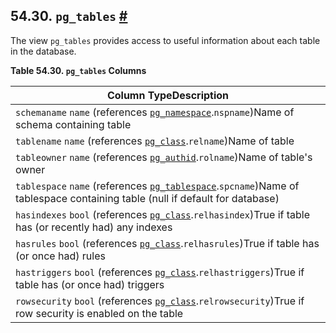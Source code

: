 ## 54.30. `pg_tables` [#](#VIEW-PG-TABLES)

The view `pg_tables` provides access to useful information about each table in the database.

**Table 54.30. `pg_tables` Columns**

| Column TypeDescription                                                                                                                                                            |
| --------------------------------------------------------------------------------------------------------------------------------------------------------------------------------- |
| `schemaname` `name` (references [`pg_namespace`](catalog-pg-namespace "53.32. pg_namespace").`nspname`)Name of schema containing table                                       |
| `tablename` `name` (references [`pg_class`](catalog-pg-class "53.11. pg_class").`relname`)Name of table                                                                      |
| `tableowner` `name` (references [`pg_authid`](catalog-pg-authid "53.8. pg_authid").`rolname`)Name of table's owner                                                           |
| `tablespace` `name` (references [`pg_tablespace`](catalog-pg-tablespace "53.56. pg_tablespace").`spcname`)Name of tablespace containing table (null if default for database) |
| `hasindexes` `bool` (references [`pg_class`](catalog-pg-class "53.11. pg_class").`relhasindex`)True if table has (or recently had) any indexes                               |
| `hasrules` `bool` (references [`pg_class`](catalog-pg-class "53.11. pg_class").`relhasrules`)True if table has (or once had) rules                                           |
| `hastriggers` `bool` (references [`pg_class`](catalog-pg-class "53.11. pg_class").`relhastriggers`)True if table has (or once had) triggers                                  |
| `rowsecurity` `bool` (references [`pg_class`](catalog-pg-class "53.11. pg_class").`relrowsecurity`)True if row security is enabled on the table                              |
